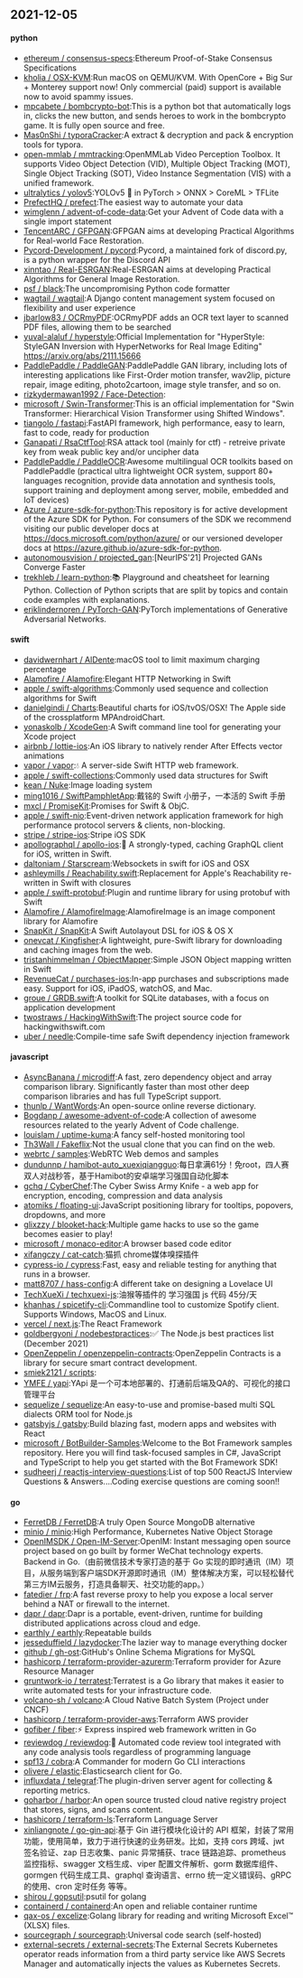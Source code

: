 ## 2021-12-05

#### python
* [ethereum / consensus-specs](https://github.com/ethereum/consensus-specs):Ethereum Proof-of-Stake Consensus Specifications
* [kholia / OSX-KVM](https://github.com/kholia/OSX-KVM):Run macOS on QEMU/KVM. With OpenCore + Big Sur + Monterey support now! Only commercial (paid) support is available now to avoid spammy issues.
* [mpcabete / bombcrypto-bot](https://github.com/mpcabete/bombcrypto-bot):This is a python bot that automatically logs in, clicks the new button, and sends heroes to work in the bombcrypto game. It is fully open source and free.
* [Mas0nShi / typoraCracker](https://github.com/Mas0nShi/typoraCracker):A extract & decryption and pack & encryption tools for typora.
* [open-mmlab / mmtracking](https://github.com/open-mmlab/mmtracking):OpenMMLab Video Perception Toolbox. It supports Video Object Detection (VID), Multiple Object Tracking (MOT), Single Object Tracking (SOT), Video Instance Segmentation (VIS) with a unified framework.
* [ultralytics / yolov5](https://github.com/ultralytics/yolov5):YOLOv5
🚀
in PyTorch > ONNX > CoreML > TFLite
* [PrefectHQ / prefect](https://github.com/PrefectHQ/prefect):The easiest way to automate your data
* [wimglenn / advent-of-code-data](https://github.com/wimglenn/advent-of-code-data):Get your Advent of Code data with a single import statement
* [TencentARC / GFPGAN](https://github.com/TencentARC/GFPGAN):GFPGAN aims at developing Practical Algorithms for Real-world Face Restoration.
* [Pycord-Development / pycord](https://github.com/Pycord-Development/pycord):Pycord, a maintained fork of discord.py, is a python wrapper for the Discord API
* [xinntao / Real-ESRGAN](https://github.com/xinntao/Real-ESRGAN):Real-ESRGAN aims at developing Practical Algorithms for General Image Restoration.
* [psf / black](https://github.com/psf/black):The uncompromising Python code formatter
* [wagtail / wagtail](https://github.com/wagtail/wagtail):A Django content management system focused on flexibility and user experience
* [jbarlow83 / OCRmyPDF](https://github.com/jbarlow83/OCRmyPDF):OCRmyPDF adds an OCR text layer to scanned PDF files, allowing them to be searched
* [yuval-alaluf / hyperstyle](https://github.com/yuval-alaluf/hyperstyle):Official Implementation for "HyperStyle: StyleGAN Inversion with HyperNetworks for Real Image Editing" https://arxiv.org/abs/2111.15666
* [PaddlePaddle / PaddleGAN](https://github.com/PaddlePaddle/PaddleGAN):PaddlePaddle GAN library, including lots of interesting applications like First-Order motion transfer, wav2lip, picture repair, image editing, photo2cartoon, image style transfer, and so on.
* [rizkydermawan1992 / Face-Detection](https://github.com/rizkydermawan1992/Face-Detection):
* [microsoft / Swin-Transformer](https://github.com/microsoft/Swin-Transformer):This is an official implementation for "Swin Transformer: Hierarchical Vision Transformer using Shifted Windows".
* [tiangolo / fastapi](https://github.com/tiangolo/fastapi):FastAPI framework, high performance, easy to learn, fast to code, ready for production
* [Ganapati / RsaCtfTool](https://github.com/Ganapati/RsaCtfTool):RSA attack tool (mainly for ctf) - retreive private key from weak public key and/or uncipher data
* [PaddlePaddle / PaddleOCR](https://github.com/PaddlePaddle/PaddleOCR):Awesome multilingual OCR toolkits based on PaddlePaddle (practical ultra lightweight OCR system, support 80+ languages recognition, provide data annotation and synthesis tools, support training and deployment among server, mobile, embedded and IoT devices)
* [Azure / azure-sdk-for-python](https://github.com/Azure/azure-sdk-for-python):This repository is for active development of the Azure SDK for Python. For consumers of the SDK we recommend visiting our public developer docs at https://docs.microsoft.com/python/azure/ or our versioned developer docs at https://azure.github.io/azure-sdk-for-python.
* [autonomousvision / projected_gan](https://github.com/autonomousvision/projected_gan):[NeurIPS'21] Projected GANs Converge Faster
* [trekhleb / learn-python](https://github.com/trekhleb/learn-python):📚
Playground and cheatsheet for learning Python. Collection of Python scripts that are split by topics and contain code examples with explanations.
* [eriklindernoren / PyTorch-GAN](https://github.com/eriklindernoren/PyTorch-GAN):PyTorch implementations of Generative Adversarial Networks.

#### swift
* [davidwernhart / AlDente](https://github.com/davidwernhart/AlDente):macOS tool to limit maximum charging percentage
* [Alamofire / Alamofire](https://github.com/Alamofire/Alamofire):Elegant HTTP Networking in Swift
* [apple / swift-algorithms](https://github.com/apple/swift-algorithms):Commonly used sequence and collection algorithms for Swift
* [danielgindi / Charts](https://github.com/danielgindi/Charts):Beautiful charts for iOS/tvOS/OSX! The Apple side of the crossplatform MPAndroidChart.
* [yonaskolb / XcodeGen](https://github.com/yonaskolb/XcodeGen):A Swift command line tool for generating your Xcode project
* [airbnb / lottie-ios](https://github.com/airbnb/lottie-ios):An iOS library to natively render After Effects vector animations
* [vapor / vapor](https://github.com/vapor/vapor):💧
A server-side Swift HTTP web framework.
* [apple / swift-collections](https://github.com/apple/swift-collections):Commonly used data structures for Swift
* [kean / Nuke](https://github.com/kean/Nuke):Image loading system
* [ming1016 / SwiftPamphletApp](https://github.com/ming1016/SwiftPamphletApp):戴铭的 Swift 小册子，一本活的 Swift 手册
* [mxcl / PromiseKit](https://github.com/mxcl/PromiseKit):Promises for Swift & ObjC.
* [apple / swift-nio](https://github.com/apple/swift-nio):Event-driven network application framework for high performance protocol servers & clients, non-blocking.
* [stripe / stripe-ios](https://github.com/stripe/stripe-ios):Stripe iOS SDK
* [apollographql / apollo-ios](https://github.com/apollographql/apollo-ios):📱
A strongly-typed, caching GraphQL client for iOS, written in Swift.
* [daltoniam / Starscream](https://github.com/daltoniam/Starscream):Websockets in swift for iOS and OSX
* [ashleymills / Reachability.swift](https://github.com/ashleymills/Reachability.swift):Replacement for Apple's Reachability re-written in Swift with closures
* [apple / swift-protobuf](https://github.com/apple/swift-protobuf):Plugin and runtime library for using protobuf with Swift
* [Alamofire / AlamofireImage](https://github.com/Alamofire/AlamofireImage):AlamofireImage is an image component library for Alamofire
* [SnapKit / SnapKit](https://github.com/SnapKit/SnapKit):A Swift Autolayout DSL for iOS & OS X
* [onevcat / Kingfisher](https://github.com/onevcat/Kingfisher):A lightweight, pure-Swift library for downloading and caching images from the web.
* [tristanhimmelman / ObjectMapper](https://github.com/tristanhimmelman/ObjectMapper):Simple JSON Object mapping written in Swift
* [RevenueCat / purchases-ios](https://github.com/RevenueCat/purchases-ios):In-app purchases and subscriptions made easy. Support for iOS, iPadOS, watchOS, and Mac.
* [groue / GRDB.swift](https://github.com/groue/GRDB.swift):A toolkit for SQLite databases, with a focus on application development
* [twostraws / HackingWithSwift](https://github.com/twostraws/HackingWithSwift):The project source code for hackingwithswift.com
* [uber / needle](https://github.com/uber/needle):Compile-time safe Swift dependency injection framework

#### javascript
* [AsyncBanana / microdiff](https://github.com/AsyncBanana/microdiff):A fast, zero dependency object and array comparison library. Significantly faster than most other deep comparison libraries and has full TypeScript support.
* [thunlp / WantWords](https://github.com/thunlp/WantWords):An open-source online reverse dictionary.
* [Bogdanp / awesome-advent-of-code](https://github.com/Bogdanp/awesome-advent-of-code):A collection of awesome resources related to the yearly Advent of Code challenge.
* [louislam / uptime-kuma](https://github.com/louislam/uptime-kuma):A fancy self-hosted monitoring tool
* [Th3Wall / Fakeflix](https://github.com/Th3Wall/Fakeflix):Not the usual clone that you can find on the web.
* [webrtc / samples](https://github.com/webrtc/samples):WebRTC Web demos and samples
* [dundunnp / hamibot-auto_xuexiqiangguo](https://github.com/dundunnp/hamibot-auto_xuexiqiangguo):每日拿满61分！免root，四人赛双人对战秒答，基于Hamibot的安卓端学习强国自动化脚本
* [gchq / CyberChef](https://github.com/gchq/CyberChef):The Cyber Swiss Army Knife - a web app for encryption, encoding, compression and data analysis
* [atomiks / floating-ui](https://github.com/atomiks/floating-ui):JavaScript positioning library for tooltips, popovers, dropdowns, and more
* [glixzzy / blooket-hack](https://github.com/glixzzy/blooket-hack):Multiple game hacks to use so the game becomes easier to play!
* [microsoft / monaco-editor](https://github.com/microsoft/monaco-editor):A browser based code editor
* [xifangczy / cat-catch](https://github.com/xifangczy/cat-catch):猫抓 chrome媒体嗅探插件
* [cypress-io / cypress](https://github.com/cypress-io/cypress):Fast, easy and reliable testing for anything that runs in a browser.
* [matt8707 / hass-config](https://github.com/matt8707/hass-config):A different take on designing a Lovelace UI
* [TechXueXi / techxuexi-js](https://github.com/TechXueXi/techxuexi-js):油猴等插件的 学习强国 js 代码 45分/天
* [khanhas / spicetify-cli](https://github.com/khanhas/spicetify-cli):Commandline tool to customize Spotify client. Supports Windows, MacOS and Linux.
* [vercel / next.js](https://github.com/vercel/next.js):The React Framework
* [goldbergyoni / nodebestpractices](https://github.com/goldbergyoni/nodebestpractices):✅
The Node.js best practices list (December 2021)
* [OpenZeppelin / openzeppelin-contracts](https://github.com/OpenZeppelin/openzeppelin-contracts):OpenZeppelin Contracts is a library for secure smart contract development.
* [smiek2121 / scripts](https://github.com/smiek2121/scripts):
* [YMFE / yapi](https://github.com/YMFE/yapi):YApi 是一个可本地部署的、打通前后端及QA的、可视化的接口管理平台
* [sequelize / sequelize](https://github.com/sequelize/sequelize):An easy-to-use and promise-based multi SQL dialects ORM tool for Node.js
* [gatsbyjs / gatsby](https://github.com/gatsbyjs/gatsby):Build blazing fast, modern apps and websites with React
* [microsoft / BotBuilder-Samples](https://github.com/microsoft/BotBuilder-Samples):Welcome to the Bot Framework samples repository. Here you will find task-focused samples in C#, JavaScript and TypeScript to help you get started with the Bot Framework SDK!
* [sudheerj / reactjs-interview-questions](https://github.com/sudheerj/reactjs-interview-questions):List of top 500 ReactJS Interview Questions & Answers....Coding exercise questions are coming soon!!

#### go
* [FerretDB / FerretDB](https://github.com/FerretDB/FerretDB):A truly Open Source MongoDB alternative
* [minio / minio](https://github.com/minio/minio):High Performance, Kubernetes Native Object Storage
* [OpenIMSDK / Open-IM-Server](https://github.com/OpenIMSDK/Open-IM-Server):OpenIM: Instant messaging open source project based on go built by former WeChat technology experts. Backend in Go.（由前微信技术专家打造的基于 Go 实现的即时通讯（IM）项目，从服务端到客户端SDK开源即时通讯（IM）整体解决方案，可以轻松替代第三方IM云服务，打造具备聊天、社交功能的app。）
* [fatedier / frp](https://github.com/fatedier/frp):A fast reverse proxy to help you expose a local server behind a NAT or firewall to the internet.
* [dapr / dapr](https://github.com/dapr/dapr):Dapr is a portable, event-driven, runtime for building distributed applications across cloud and edge.
* [earthly / earthly](https://github.com/earthly/earthly):Repeatable builds
* [jesseduffield / lazydocker](https://github.com/jesseduffield/lazydocker):The lazier way to manage everything docker
* [github / gh-ost](https://github.com/github/gh-ost):GitHub's Online Schema Migrations for MySQL
* [hashicorp / terraform-provider-azurerm](https://github.com/hashicorp/terraform-provider-azurerm):Terraform provider for Azure Resource Manager
* [gruntwork-io / terratest](https://github.com/gruntwork-io/terratest):Terratest is a Go library that makes it easier to write automated tests for your infrastructure code.
* [volcano-sh / volcano](https://github.com/volcano-sh/volcano):A Cloud Native Batch System (Project under CNCF)
* [hashicorp / terraform-provider-aws](https://github.com/hashicorp/terraform-provider-aws):Terraform AWS provider
* [gofiber / fiber](https://github.com/gofiber/fiber):⚡️
Express inspired web framework written in Go
* [reviewdog / reviewdog](https://github.com/reviewdog/reviewdog):🐶
Automated code review tool integrated with any code analysis tools regardless of programming language
* [spf13 / cobra](https://github.com/spf13/cobra):A Commander for modern Go CLI interactions
* [olivere / elastic](https://github.com/olivere/elastic):Elasticsearch client for Go.
* [influxdata / telegraf](https://github.com/influxdata/telegraf):The plugin-driven server agent for collecting & reporting metrics.
* [goharbor / harbor](https://github.com/goharbor/harbor):An open source trusted cloud native registry project that stores, signs, and scans content.
* [hashicorp / terraform-ls](https://github.com/hashicorp/terraform-ls):Terraform Language Server
* [xinliangnote / go-gin-api](https://github.com/xinliangnote/go-gin-api):基于 Gin 进行模块化设计的 API 框架，封装了常用功能，使用简单，致力于进行快速的业务研发。比如，支持 cors 跨域、jwt 签名验证、zap 日志收集、panic 异常捕获、trace 链路追踪、prometheus 监控指标、swagger 文档生成、viper 配置文件解析、gorm 数据库组件、gormgen 代码生成工具、graphql 查询语言、errno 统一定义错误码、gRPC 的使用、cron 定时任务 等等。
* [shirou / gopsutil](https://github.com/shirou/gopsutil):psutil for golang
* [containerd / containerd](https://github.com/containerd/containerd):An open and reliable container runtime
* [qax-os / excelize](https://github.com/qax-os/excelize):Golang library for reading and writing Microsoft Excel™ (XLSX) files.
* [sourcegraph / sourcegraph](https://github.com/sourcegraph/sourcegraph):Universal code search (self-hosted)
* [external-secrets / external-secrets](https://github.com/external-secrets/external-secrets):The External Secrets Kubernetes operator reads information from a third party service like AWS Secrets Manager and automatically injects the values as Kubernetes Secrets.
